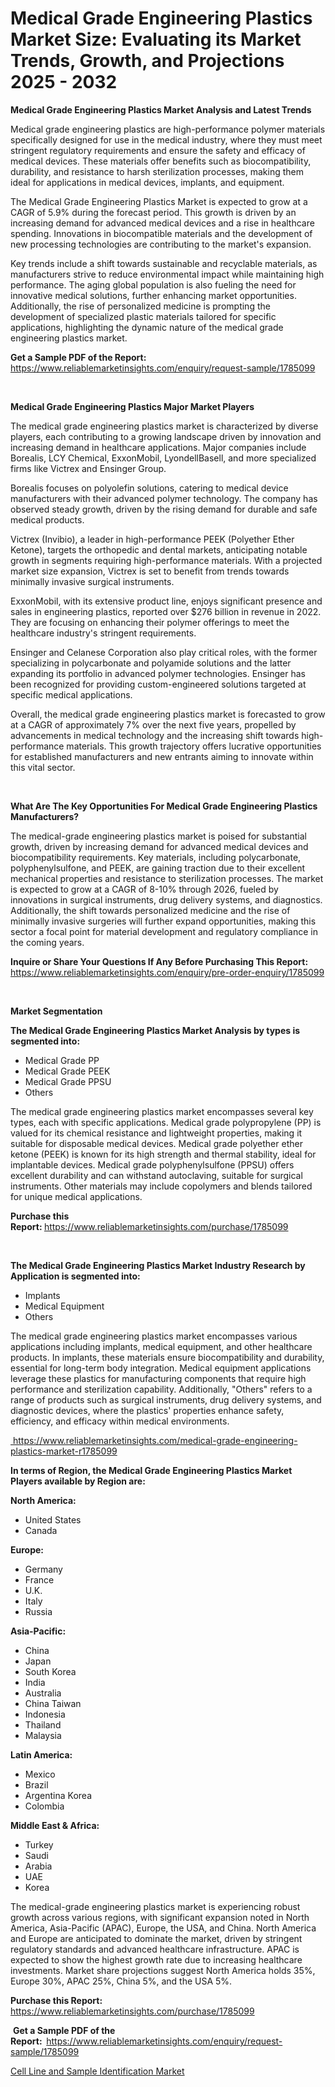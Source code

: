 <p><h1>Medical Grade Engineering Plastics Market Size: Evaluating its Market Trends, Growth, and Projections 2025 - 2032</h1></p><p><strong>Medical Grade Engineering Plastics Market Analysis and Latest Trends</strong></p>
<p><p>Medical grade engineering plastics are high-performance polymer materials specifically designed for use in the medical industry, where they must meet stringent regulatory requirements and ensure the safety and efficacy of medical devices. These materials offer benefits such as biocompatibility, durability, and resistance to harsh sterilization processes, making them ideal for applications in medical devices, implants, and equipment.</p><p>The Medical Grade Engineering Plastics Market is expected to grow at a CAGR of 5.9% during the forecast period. This growth is driven by an increasing demand for advanced medical devices and a rise in healthcare spending. Innovations in biocompatible materials and the development of new processing technologies are contributing to the market's expansion. </p><p>Key trends include a shift towards sustainable and recyclable materials, as manufacturers strive to reduce environmental impact while maintaining high performance. The aging global population is also fueling the need for innovative medical solutions, further enhancing market opportunities. Additionally, the rise of personalized medicine is prompting the development of specialized plastic materials tailored for specific applications, highlighting the dynamic nature of the medical grade engineering plastics market.</p></p>
<p><strong>Get a Sample PDF of the Report:&nbsp;</strong> <a href="https://www.reliablemarketinsights.com/enquiry/request-sample/1785099?utm_campaign=3295&utm_medium=2&utm_source=Github&utm_content=ia&utm_term=25032025&utm_id=medical-grade-engineering-plastics">https://www.reliablemarketinsights.com/enquiry/request-sample/1785099</a></p>
<p>&nbsp;</p>
<p><strong>Medical Grade Engineering Plastics Major Market Players</strong></p>
<p><p>The medical grade engineering plastics market is characterized by diverse players, each contributing to a growing landscape driven by innovation and increasing demand in healthcare applications. Major companies include Borealis, LCY Chemical, ExxonMobil, LyondellBasell, and more specialized firms like Victrex and Ensinger Group.</p><p>Borealis focuses on polyolefin solutions, catering to medical device manufacturers with their advanced polymer technology. The company has observed steady growth, driven by the rising demand for durable and safe medical products.</p><p>Victrex (Invibio), a leader in high-performance PEEK (Polyether Ether Ketone), targets the orthopedic and dental markets, anticipating notable growth in segments requiring high-performance materials. With a projected market size expansion, Victrex is set to benefit from trends towards minimally invasive surgical instruments.</p><p>ExxonMobil, with its extensive product line, enjoys significant presence and sales in engineering plastics, reported over $276 billion in revenue in 2022. They are focusing on enhancing their polymer offerings to meet the healthcare industry's stringent requirements.</p><p>Ensinger and Celanese Corporation also play critical roles, with the former specializing in polycarbonate and polyamide solutions and the latter expanding its portfolio in advanced polymer technologies. Ensinger has been recognized for providing custom-engineered solutions targeted at specific medical applications.</p><p>Overall, the medical grade engineering plastics market is forecasted to grow at a CAGR of approximately 7% over the next five years, propelled by advancements in medical technology and the increasing shift towards high-performance materials. This growth trajectory offers lucrative opportunities for established manufacturers and new entrants aiming to innovate within this vital sector.</p></p>
<p>&nbsp;</p>
<p><strong>What Are The Key Opportunities For Medical Grade Engineering Plastics Manufacturers?</strong></p>
<p><p>The medical-grade engineering plastics market is poised for substantial growth, driven by increasing demand for advanced medical devices and biocompatibility requirements. Key materials, including polycarbonate, polyphenylsulfone, and PEEK, are gaining traction due to their excellent mechanical properties and resistance to sterilization processes. The market is expected to grow at a CAGR of 8-10% through 2026, fueled by innovations in surgical instruments, drug delivery systems, and diagnostics. Additionally, the shift towards personalized medicine and the rise of minimally invasive surgeries will further expand opportunities, making this sector a focal point for material development and regulatory compliance in the coming years.</p></p>
<p><strong>Inquire or Share Your Questions If Any Before Purchasing This Report:</strong> <a href="https://www.reliablemarketinsights.com/enquiry/pre-order-enquiry/1785099?utm_campaign=3295&utm_medium=2&utm_source=Github&utm_content=ia&utm_term=25032025&utm_id=medical-grade-engineering-plastics">https://www.reliablemarketinsights.com/enquiry/pre-order-enquiry/1785099</a></p>
<p>&nbsp;</p>
<p><strong>Market Segmentation</strong></p>
<p><strong>The Medical Grade Engineering Plastics Market Analysis by types is segmented into:</strong></p>
<p><ul><li>Medical Grade PP</li><li>Medical Grade PEEK</li><li>Medical Grade PPSU</li><li>Others</li></ul></p>
<p><p>The medical grade engineering plastics market encompasses several key types, each with specific applications. Medical grade polypropylene (PP) is valued for its chemical resistance and lightweight properties, making it suitable for disposable medical devices. Medical grade polyether ether ketone (PEEK) is known for its high strength and thermal stability, ideal for implantable devices. Medical grade polyphenylsulfone (PPSU) offers excellent durability and can withstand autoclaving, suitable for surgical instruments. Other materials may include copolymers and blends tailored for unique medical applications.</p></p>
<p><strong>Purchase this Report:&nbsp;</strong><a href="https://www.reliablemarketinsights.com/purchase/1785099?utm_campaign=3295&utm_medium=2&utm_source=Github&utm_content=ia&utm_term=25032025&utm_id=medical-grade-engineering-plastics">https://www.reliablemarketinsights.com/purchase/1785099</a></p>
<p>&nbsp;</p>
<p><strong>The Medical Grade Engineering Plastics Market Industry Research by Application is segmented into:</strong></p>
<p><ul><li>Implants</li><li>Medical Equipment</li><li>Others</li></ul></p>
<p><p>The medical grade engineering plastics market encompasses various applications including implants, medical equipment, and other healthcare products. In implants, these materials ensure biocompatibility and durability, essential for long-term body integration. Medical equipment applications leverage these plastics for manufacturing components that require high performance and sterilization capability. Additionally, "Others" refers to a range of products such as surgical instruments, drug delivery systems, and diagnostic devices, where the plastics' properties enhance safety, efficiency, and efficacy within medical environments.</p></p>
<p><a href="https://www.reliablemarketinsights.com/medical-grade-engineering-plastics-market-r1785099?utm_campaign=3295&utm_medium=2&utm_source=Github&utm_content=ia&utm_term=25032025&utm_id=medical-grade-engineering-plastics">&nbsp;https://www.reliablemarketinsights.com/medical-grade-engineering-plastics-market-r1785099</a></p>
<p><strong>In terms of Region, the Medical Grade Engineering Plastics Market Players available by Region are:</strong></p>
<p>
    <p> <strong> North America: </strong>
        <ul>
            <li>United States</li>
            <li>Canada</li>
        </ul>
        </p> 
    <p> <strong> Europe: </strong>
        <ul>
            <li>Germany</li>
            <li>France</li>
            <li>U.K.</li>
            <li>Italy</li>
            <li>Russia</li>
        </ul>
        </p> 
    <p> <strong> Asia-Pacific: </strong>
        <ul>
            <li>China</li>
            <li>Japan</li>
            <li>South Korea</li>
            <li>India</li>
            <li>Australia</li>
            <li>China Taiwan</li>
            <li>Indonesia</li>
            <li>Thailand</li>
            <li>Malaysia</li>
        </ul>
        </p> 
    <p> <strong> Latin America: </strong>
        <ul>
            <li>Mexico</li>
            <li>Brazil</li>
            <li>Argentina Korea</li>
            <li>Colombia</li>
        </ul>
        </p> 
    <p> <strong> Middle East & Africa: </strong>
        <ul>
            <li>Turkey</li>
            <li>Saudi</li>
            <li>Arabia</li>
            <li>UAE</li>
            <li>Korea</li>
        </ul>
    </p>
    </p>
<p><p>The medical-grade engineering plastics market is experiencing robust growth across various regions, with significant expansion noted in North America, Asia-Pacific (APAC), Europe, the USA, and China. North America and Europe are anticipated to dominate the market, driven by stringent regulatory standards and advanced healthcare infrastructure. APAC is expected to show the highest growth rate due to increasing healthcare investments. Market share projections suggest North America holds 35%, Europe 30%, APAC 25%, China 5%, and the USA 5%.</p></p>
<p><strong>Purchase this Report: </strong><a href="https://www.reliablemarketinsights.com/purchase/1785099?utm_campaign=3295&utm_medium=2&utm_source=Github&utm_content=ia&utm_term=25032025&utm_id=medical-grade-engineering-plastics">https://www.reliablemarketinsights.com/purchase/1785099</a></p>
<p>&nbsp;<strong>Get a Sample PDF of the Report:&nbsp;&nbsp;</strong><a href="https://www.reliablemarketinsights.com/enquiry/request-sample/1785099?utm_campaign=3295&utm_medium=2&utm_source=Github&utm_content=ia&utm_term=25032025&utm_id=medical-grade-engineering-plastics">https://www.reliablemarketinsights.com/enquiry/request-sample/1785099</a></p>
<p><strong></strong></p>
<p><p><a href="https://github.com/kmettjanksj7/Market-Research-Report-List-1/blob/main/cell-line-and-sample-identification-market.md?utm_campaign=3295&utm_medium=2&utm_source=Github&utm_content=ia&utm_term=25032025&utm_id=medical-grade-engineering-plastics">Cell Line and Sample Identification Market</a></p></p>